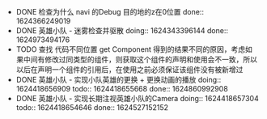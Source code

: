 - DONE 检查为什么 navi 的Debug 目的地的z在0位置
  done:: 1624366249019
- DONE 英雄小队 - 迷雾检查并驱散
  doing:: 1624343396144
  done:: 1624973494176
- TODO 查找 代码不同位置 get Component 得到的结果不同的原因，考虑如果中间有修改过同类型的组件，则获取这个组件的声明和使用会不一致，所以以后在声明一个组件的引用后，在使用之前必须保证该组件没有被新增过
- DONE 英雄小队 - 实现小队英雄的更换 + 更换动画的播放
  doing:: 1624418656909
  todo:: 1624418655668
  done:: 1624860992908
- DONE 英雄小队 - 实现长期注视英雄小队的Camera
  doing:: 1624418657304
  todo:: 1624418654646
  done:: 1624527152152